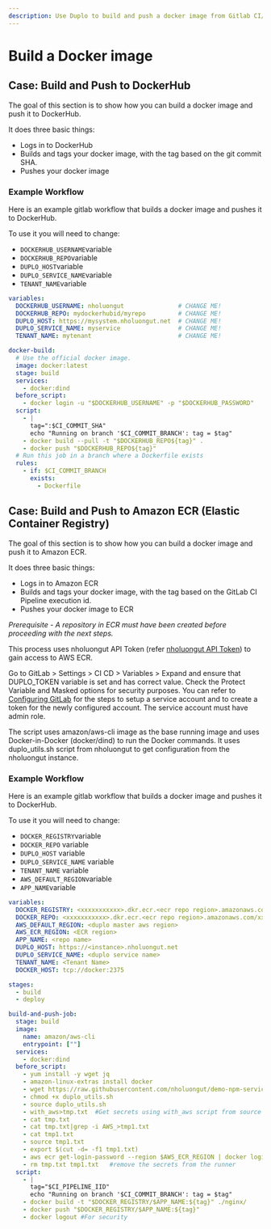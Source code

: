 ```yaml
---
description: Use Duplo to build and push a docker image from Gitlab CI/CD
---
```


# Build a Docker image

## Case: Build and Push to DockerHub

The goal of this section is to show how you can build a docker image and push it to DockerHub.

It does three basic things:

* Logs in to DockerHub
* Builds and tags your docker image, with the tag based on the git commit SHA.
* Pushes your docker image

### Example Workflow

Here is an example gitlab workflow that builds a docker image and pushes it to DockerHub.

To use it you will need to change:

* `DOCKERHUB_USERNAME`variable
* `DOCKERHUB_REPO`variable
* `DUPLO_HOST`variable
* `DUPLO_SERVICE_NAME`variable
* `TENANT_NAME`variable

```yaml
variables:
  DOCKERHUB_USERNAME: nholuongut               # CHANGE ME!
  DOCKERHUB_REPO: mydockerhubid/myrepo         # CHANGE ME!
  DUPLO_HOST: https://mysystem.nholuongut.net  # CHANGE ME!
  DUPLO_SERVICE_NAME: myservice                # CHANGE ME!
  TENANT_NAME: mytenant                        # CHANGE ME!

docker-build:
  # Use the official docker image.
  image: docker:latest
  stage: build
  services:
    - docker:dind
  before_script:
    - docker login -u "$DOCKERHUB_USERNAME" -p "$DOCKERHUB_PASSWORD"
  script:
    - |
      tag=":$CI_COMMIT_SHA"
      echo "Running on branch '$CI_COMMIT_BRANCH': tag = $tag"
    - docker build --pull -t "$DOCKERHUB_REPO${tag}" .
    - docker push "$DOCKERHUB_REPO${tag}"
  # Run this job in a branch where a Dockerfile exists
  rules:
    - if: $CI_COMMIT_BRANCH
      exists:
        - Dockerfile
```

## Case: Build and Push to Amazon ECR (Elastic Container Registry)

The goal of this section is to show how you can build a docker image and push it to Amazon ECR.

It does three basic things:

* Logs in to Amazon ECR
* Builds and tags your docker image, with the tag based on the GitLab CI Pipeline execution id.
* Pushes your docker image to ECR

_Prerequisite - A repository in ECR must have been created before proceeding with the next steps._

This process uses nholuongut API Token (refer [nholuongut API Token](https://docs.nholuongut.com/docs/administrators/access-control/api-tokens#permanent-api-tokens)) to gain access to AWS ECR.

Go to GitLab > Settings > CI CD > Variables > Expand and ensure that DUPLO\_TOKEN variable is set and has correct value. Check the Protect Variable and Masked options for security purposes. You can refer to [Configuring GitLab](https://docs.nholuongut.com/docs/ci-cd/github-actions-1/configuring-github) for the steps to setup a service account and to create a token for the newly configured account. The service account must have admin role.

The script uses amazon/aws-cli image as the base running image and uses Docker-in-Docker (docker/dind) to run the Docker commands. It uses duplo\_utils.sh script from nholuongut to get configuration from the nholuongut instance.

### Example Workflow

Here is an example gitlab workflow that builds a docker image and pushes it to DockerHub.

To use it you will need to change:

* `DOCKER_REGISTRY`variable
* `DOCKER_REPO` variable
* `DUPLO_HOST` variable
* `DUPLO_SERVICE_NAME` variable
* `TENANT_NAME` variable
* `AWS_DEFAULT_REGION`variable
* `APP_NAME`variable

```yaml
variables:
  DOCKER_REGISTRY: <xxxxxxxxxxx>.dkr.ecr.<ecr repo region>.amazonaws.com
  DOCKER_REPO: <xxxxxxxxxxx>.dkr.ecr.<ecr repo region>.amazonaws.com/xxx-yyy
  AWS_DEFAULT_REGION: <duplo master aws region>
  AWS_ECR_REGION: <ECR region>
  APP_NAME: <repo name>
  DUPLO_HOST: https://<instance>.nholuongut.net  
  DUPLO_SERVICE_NAME: <duplo service name>
  TENANT_NAME: <Tenant Name>
  DOCKER_HOST: tcp://docker:2375

stages:
  - build
  - deploy

build-and-push-job:
  stage: build
  image:
    name: amazon/aws-cli
    entrypoint: [""]
  services:
    - docker:dind
  before_script:
    - yum install -y wget jq
    - amazon-linux-extras install docker
    - wget https://raw.githubusercontent.com/nholuongut/demo-npm-service/master/.circleci/duplo_utils.sh
    - chmod +x duplo_utils.sh
    - source duplo_utils.sh
    - with_aws>tmp.txt  #Get secrets using with_aws script from source duplo_utils.sh
    - cat tmp.txt
    - cat tmp.txt|grep -i AWS_>tmp1.txt
    - cat tmp1.txt
    - source tmp1.txt
    - export $(cut -d= -f1 tmp1.txt)
    - aws ecr get-login-password --region $AWS_ECR_REGION | docker login --username AWS --password-stdin $DOCKER_REGISTRY
    - rm tmp.txt tmp1.txt   #remove the secrets from the runner
  script:
    - |
      tag="$CI_PIPELINE_IID"
      echo "Running on branch '$CI_COMMIT_BRANCH': tag = $tag"
    - docker build -t "$DOCKER_REGISTRY/$APP_NAME:${tag}" ./nginx/
    - docker push "$DOCKER_REGISTRY/$APP_NAME:${tag}"
    - docker logout #For security
```
